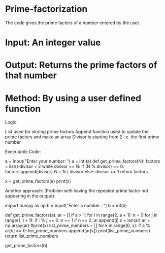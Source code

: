 # Prime-factorization
The code gives the prime factors of a number entered by the user. 

# Input: An integer value
# Output: Returns the prime factors of that number
# Method: By using a user defined function

Logic: 

List used for storing prime factors
Append function used to update the prime factors and make an array
Divisor is starting from 2 i.e. the first prime number

Executable Code: 

a = input("Enter your number: ")
a = int (a)
def get_prime_factors(N):
    factors = list()
    divisor = 2
    while divisor <= N:
        if (N % divisor) == 0:
            factors.append(divisor)
            N = N / divisor
        else:
            divisor += 1
    return factors

x = get_prime_factors(a)
print(x)

Another approach: (Problem with having the repeated prime factor not appearing in the output)

import numpy as np
b = input("Enter a number : ")
b = int(b)


def get_prime_factors(a):
    ar = []
    if a > 1:
        for i in range(2, a + 1):
            n = 0
            for j in range(1, i + 1):
                if i % j == 0:
                    n += 1
            if n == 2:
                ar.append(i)
    x = len(ar)
    ar = np.array(ar)
    #print(x)
    list_prime_numbers = []
    for k in range(0, x):
        if a % ar[k] == 0:
            list_prime_numbers.append(ar[k])
    print(list_prime_numbers)
    return list_prime_numbers


get_prime_factors(b)
